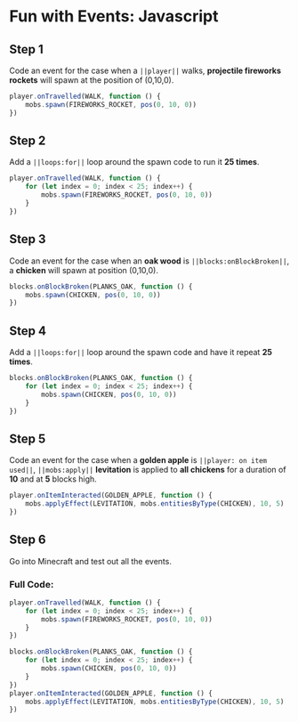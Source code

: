# Fun with Events: Javascript

## Step 1
Code an event for the case when a ``||player||`` walks, **projectile fireworks rockets** will spawn at the position of (0,10,0).

```javascript
player.onTravelled(WALK, function () {
    mobs.spawn(FIREWORKS_ROCKET, pos(0, 10, 0))
})
```

## Step 2
Add a ``||loops:for||`` loop around the spawn code to run it **25 times**.

```javascript
player.onTravelled(WALK, function () {
    for (let index = 0; index < 25; index++) {
        mobs.spawn(FIREWORKS_ROCKET, pos(0, 10, 0))
    }
})
```

## Step 3
Code an event for the case when an **oak wood** is ``||blocks:onBlockBroken||``, a **chicken** will spawn at position (0,10,0). 

```javascript
blocks.onBlockBroken(PLANKS_OAK, function () {
    mobs.spawn(CHICKEN, pos(0, 10, 0))
})
```

## Step 4
Add a  ``||loops:for||`` loop around the spawn code and have it  repeat **25 times**. 

```javascript
blocks.onBlockBroken(PLANKS_OAK, function () {
    for (let index = 0; index < 25; index++) {
        mobs.spawn(CHICKEN, pos(0, 10, 0))
    }
})
```

## Step 5
Code an event for the case when a **golden apple** is ``||player: on item used||``, ``||mobs:apply||`` **levitation** is applied to **all chickens** for a duration of **10** and at **5** blocks high. 

```javascript
player.onItemInteracted(GOLDEN_APPLE, function () {
    mobs.applyEffect(LEVITATION, mobs.entitiesByType(CHICKEN), 10, 5)
})
```

## Step 6
Go into Minecraft and test out all the events. 

### Full Code: 

```javascript
player.onTravelled(WALK, function () {
    for (let index = 0; index < 25; index++) {
        mobs.spawn(FIREWORKS_ROCKET, pos(0, 10, 0))
    }
})

blocks.onBlockBroken(PLANKS_OAK, function () {
    for (let index = 0; index < 25; index++) {
        mobs.spawn(CHICKEN, pos(0, 10, 0))
    }
})
player.onItemInteracted(GOLDEN_APPLE, function () {
    mobs.applyEffect(LEVITATION, mobs.entitiesByType(CHICKEN), 10, 5)
})
```

